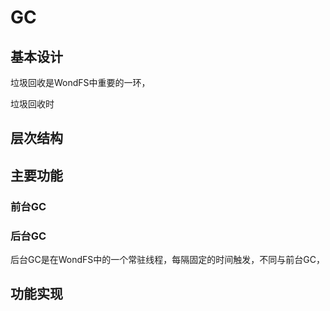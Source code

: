 # GC

## 基本设计

垃圾回收是WondFS中重要的一环，





垃圾回收时

## 层次结构



## 主要功能

### 前台GC



### 后台GC

后台GC是在WondFS中的一个常驻线程，每隔固定的时间触发，不同与前台GC，

## 功能实现



